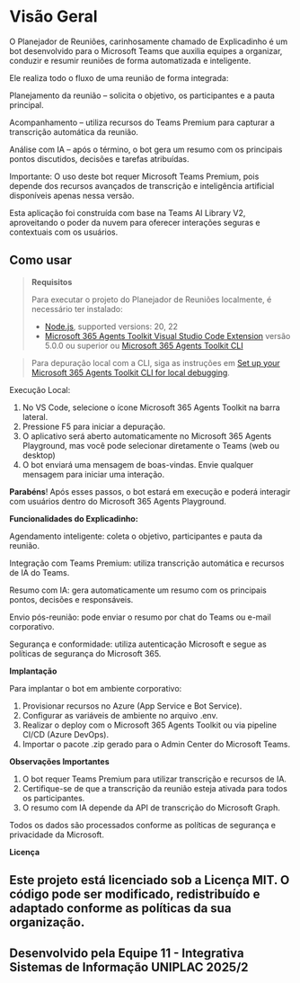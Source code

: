 # Visão Geral

O Planejador de Reuniões, carinhosamente chamado de Explicadinho é um bot desenvolvido para o Microsoft Teams que auxilia equipes a organizar, conduzir e resumir reuniões de forma automatizada e inteligente.

Ele realiza todo o fluxo de uma reunião de forma integrada:

Planejamento da reunião – solicita o objetivo, os participantes e a pauta principal.

Acompanhamento – utiliza recursos do Teams Premium para capturar a transcrição automática da reunião.

Análise com IA – após o término, o bot gera um resumo com os principais pontos discutidos, decisões e tarefas atribuídas.

Importante: O uso deste bot requer Microsoft Teams Premium, pois depende dos recursos avançados de transcrição e inteligência artificial disponíveis apenas nessa versão.

Esta aplicação foi construída com base na Teams AI Library V2, aproveitando o poder da nuvem para oferecer interações seguras e contextuais com os usuários.

## Como usar

> **Requisitos**
>
> Para executar o projeto do Planejador de Reuniões localmente, é necessário ter instalado:
>
> - [Node.js](https://nodejs.org/), supported versions: 20, 22
> - [Microsoft 365 Agents Toolkit Visual Studio Code Extension](https://aka.ms/teams-toolkit) versão 5.0.0 ou superior ou [Microsoft 365 Agents Toolkit CLI](https://aka.ms/teamsfx-toolkit-cli)

> Para depuração local com a CLI, siga as instruções em [Set up your Microsoft 365 Agents Toolkit CLI for local debugging](https://aka.ms/teamsfx-cli-debugging).

Execução Local:

1. No VS Code, selecione o ícone Microsoft 365 Agents Toolkit na barra lateral.
2. Pressione F5 para iniciar a depuração.
3. O aplicativo será aberto automaticamente no Microsoft 365 Agents Playground, mas você pode selecionar diretamente o Teams (web ou desktop)
4. O bot enviará uma mensagem de boas-vindas. Envie qualquer mensagem para iniciar uma interação.

**Parabéns**! Após esses passos, o bot estará em execução e poderá interagir com usuários dentro do Microsoft 365 Agents Playground.

**Funcionalidades do Explicadinho:**

Agendamento inteligente: coleta o objetivo, participantes e pauta da reunião.

Integração com Teams Premium: utiliza transcrição automática e recursos de IA do Teams.

Resumo com IA: gera automaticamente um resumo com os principais pontos, decisões e responsáveis.

Envio pós-reunião: pode enviar o resumo por chat do Teams ou e-mail corporativo.

Segurança e conformidade: utiliza autenticação Microsoft e segue as políticas de segurança do Microsoft 365.

**Implantação**

Para implantar o bot em ambiente corporativo:

1. Provisionar recursos no Azure (App Service e Bot Service).
2. Configurar as variáveis de ambiente no arquivo .env.
3. Realizar o deploy com o Microsoft 365 Agents Toolkit ou via pipeline CI/CD (Azure DevOps).
4. Importar o pacote .zip gerado para o Admin Center do Microsoft Teams.

**Observações Importantes**

1. O bot requer Teams Premium para utilizar transcrição e recursos de IA.
2. Certifique-se de que a transcrição da reunião esteja ativada para todos os participantes.
3. O resumo com IA depende da API de transcrição do Microsoft Graph.

Todos os dados são processados conforme as políticas de segurança e privacidade da Microsoft.

**Licença**

Este projeto está licenciado sob a Licença MIT.
O código pode ser modificado, redistribuído e adaptado conforme as políticas da sua organização.
-----------------------------------------------------------------------------------------------
Desenvolvido pela Equipe 11 - Integrativa Sistemas de Informação UNIPLAC 2025/2
-----------------------------------------------------------------------------------------------
